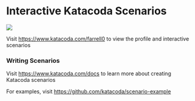 # Interactive Katacoda Scenarios

[![](http://shields.katacoda.com/katacoda/farrell0/count.svg)](https://www.katacoda.com/farrell0 "Get your profile on Katacoda.com")

Visit https://www.katacoda.com/farrell0 to view the profile and interactive scenarios

### Writing Scenarios
Visit https://www.katacoda.com/docs to learn more about creating Katacoda scenarios

For examples, visit https://github.com/katacoda/scenario-example
